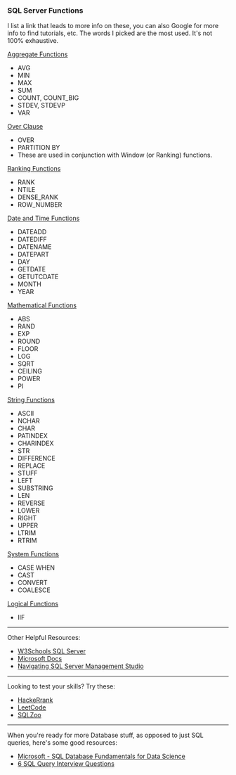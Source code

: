 ### SQL Server Functions

I list a link that leads to more info on these, you can also Google for more info to find tutorials, etc. The words I picked are the most used. It's not 100% exhaustive.

[Aggregate Functions](https://docs.microsoft.com/en-us/previous-versions/sql/sql-server-2005/ms173454%28v%3dsql.90%29)
- AVG
- MIN
- MAX
- SUM
- COUNT, COUNT_BIG
- STDEV, STDEVP
- VAR

[Over Clause](https://docs.microsoft.com/en-us/previous-versions/sql/sql-server-2005/ms189461%28v%3dsql.90%29)
- OVER
- PARTITION BY
- These are used in conjunction with Window (or Ranking) functions.

[Ranking Functions](https://docs.microsoft.com/en-us/previous-versions/sql/sql-server-2005/ms189798%28v%3dsql.90%29)
- RANK
- NTILE
- DENSE_RANK
- ROW_NUMBER

[Date and Time Functions](https://docs.microsoft.com/en-us/previous-versions/sql/sql-server-2005/ms186724%28v%3dsql.90%29)
- DATEADD
- DATEDIFF
- DATENAME
- DATEPART
- DAY
- GETDATE
- GETUTCDATE
- MONTH
- YEAR

[Mathematical Functions](https://docs.microsoft.com/en-us/previous-versions/sql/sql-server-2005/ms177516%28v%3dsql.90%29)
- ABS
- RAND
- EXP
- ROUND
- FLOOR
- LOG
- SQRT
- CEILING
- POWER
- PI

[String Functions](https://docs.microsoft.com/en-us/previous-versions/sql/sql-server-2005/ms181984%28v%3dsql.90%29)
- ASCII
- NCHAR
- CHAR
- PATINDEX
- CHARINDEX
- STR
- DIFFERENCE
- REPLACE
- STUFF
- LEFT
- SUBSTRING
- LEN
- REVERSE
- LOWER
- RIGHT
- UPPER
- LTRIM
- RTRIM
 
 [System Functions](https://docs.microsoft.com/en-us/previous-versions/sql/sql-server-2005/ms187786%28v%3dsql.90%29)
- CASE WHEN
- CAST
- CONVERT
- COALESCE

[Logical Functions](https://docs.microsoft.com/en-us/sql/t-sql/functions/logical-functions-iif-transact-sql?view=sql-server-ver15)
- IIF

----

Other Helpful Resources:
- [W3Schools SQL Server](https://www.w3schools.com/sql/sql_ref_sqlserver.asp)
- [Microsoft Docs](https://docs.microsoft.com/en-us/previous-versions/sql/sql-server-2005/ms174318%28v%3dsql.90%29)
- [Navigating SQL Server Management Studio](https://docs.microsoft.com/en-us/previous-versions/sql/sql-server-2005/ms167593%28v%3dsql.90%29)

----

Looking to test your skills? Try these:
- [HackeRrank](https://www.hackerrank.com/domains/sql)
- [LeetCode](https://leetcode.com/problemset/database/)
- [SQLZoo](https://sqlzoo.net/)


---
When you're ready for more Database stuff, as opposed to just SQL queries, here's some good resources:

- [Microsoft - SQL Database Fundamentals for Data Science](https://www.youtube.com/watch?v=uGkIhx8KhbU)
- [6 SQL Query Interview Questions](https://www.youtube.com/watch?v=uAWWhEA57bE)